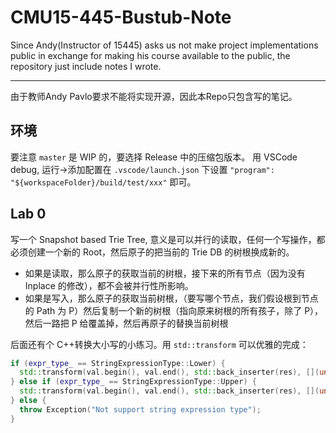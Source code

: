 # CMU15-445-Bustub-Note
Since Andy(Instructor of 15445) asks us not make project implementations public in exchange for making his course available to the public, the repository just include notes I wrote.

------------------------------------------------

由于教师Andy Pavlo要求不能将实现开源，因此本Repo只包含写的笔记。



## 环境

要注意 `master` 是 WIP 的，要选择 Release 中的压缩包版本。
用 VSCode debug, 运行→添加配置在 `.vscode/launch.json` 下设置 `"program": "${workspaceFolder}/build/test/xxx"` 即可。



## Lab 0

写一个 Snapshot based Trie Tree, 意义是可以并行的读取，任何一个写操作，都必须创建一个新的 Root，然后原子的把当前的 Trie DB 的树根换成新的。
- 如果是读取，那么原子的获取当前的树根，接下来的所有节点（因为没有 Inplace 的修改），都不会被并行性所影响。
- 如果是写入，那么原子的获取当前树根，（要写哪个节点，我们假设根到节点的 Path 为 P）然后复制一个新的树根（指向原来树根的所有孩子，除了 P），然后一路把 P 给覆盖掉，然后再原子的替换当前树根

后面还有个 C++转换大小写的小练习。用 `std::transform` 可以优雅的完成：

```C++
if (expr_type_ == StringExpressionType::Lower) {
  std::transform(val.begin(), val.end(), std::back_inserter(res), [](unsigned char c) { return std::tolower(c); });
} else if (expr_type_ == StringExpressionType::Upper) {
  std::transform(val.begin(), val.end(), std::back_inserter(res), [](unsigned char c) { return std::toupper(c); });
} else {
  throw Exception("Not support string expression type");
}
```
